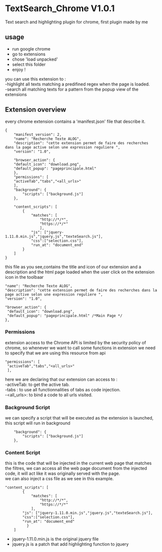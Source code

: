 # TextSearch_Chrome V1.0.1

Text search and highlighting  plugin for chrome, first plugin made by me 

## usage 
- run google chrome 
- go to extensions 
- chose 'load unpacked' 
- select this folder 
- enjoy ! 

you can use this extension to :     
    -highlight all texts matching a predifined regex when the page is loaded.   
    -search all matching texts for a pattern from the popup view of the extensions
## Extension overview 
every chrome extension contains a 'manifest.json' file that describe it. 
    
    {
        "manifest_version": 2,
        "name": "Recherche Texte ALOG",
        "description": "cette extension permet de faire des recherches dans la page active selon une expression reguliere ",
        "version": "1.0",
    
        "browser_action": {
        "default_icon": "download.png",
        "default_popup": "pageprincipale.html"
        },
        "permissions": [
        "activeTab","tabs","<all_urls>"
        ],
        "background": {
            "scripts": ["background.js"]
        },
        
        "content_scripts": [
            {
                "matches": [
                    "http://*/*",
                    "https://*/*"
                    ],
                "js": ["jquery-1.11.0.min.js","jquery.js","texteSearch.js"],
                "css":["selection.css"],
                "run_at": "document_end"       
            } 
        ]
    }

this file as you see,contains the title and icon of our extension and a description and the html page loaded when the user click on the extension icon in the toolbaar 
    
    "name": "Recherche Texte ALOG",
    "description": "cette extension permet de faire des recherches dans la page active selon une expression reguliere ",
    "version": "1.0",
  
    "browser_action": {
     "default_icon": "download.png",
     "default_popup": "pageprincipale.html" /*Main Page */
    },

### Permissions 
extension access to the Chrome API is limited by the security policy of chrome, so whenever we want to call some functions in extension we need to specify that we are using this resource from api 

    "permissions": [
     "activeTab","tabs","<all_urls>"
     ],
here we are declaring that our extension can access to :        
-activeTab: to get the active tab.  
-tabs : to use all functionnalities of tabs as code injection.  
-<all_urls>: to bind a code to all urls visited.    

### Background Script
we can specify a script that will be executed as the extension is launched, this script will run in background

        "background": {
            "scripts": ["background.js"]
        },

### Content Script 
this is the code that will be injected in the current web page that matches the filtres, we can access all the web page document from the injected code, it will act like it was originally served with the page.   
we can also inject a css file as we see in this example.    


    "content_scripts": [
            {
                "matches": [
                    "http://*/*",
                    "https://*/*"
                ],
            "js": ["jquery-1.11.0.min.js","jquery.js","texteSearch.js"],
            "css":["selection.css"],
            "run_at": "document_end"       
              } 
        ]


- jquery-1.11.0.min.js is the original jquery file 
- jquery.js is a patch that add highlighting function to jquery 

